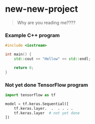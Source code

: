 # new-new-project
> Why are you reading me????

### Example C++ program
```cpp
#include <iostream>

int main() {
    std::cout << "Hellow" << std::endl;

    return 0;
}
```

### Not yet done TensorFlow program
```py
import tensorflow as tf

model = tf.keras.Sequential([
    tf.keras.layer.  .  . . . .
    tf.keras.layer  # not yet done
])
```
